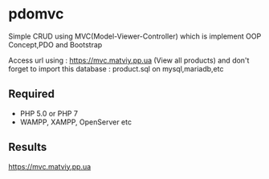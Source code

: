 # pdomvc

Simple CRUD using MVC(Model-Viewer-Controller) which is implement OOP Concept,PDO and Bootstrap

Access url using : https://mvc.matviy.pp.ua (View all products)
and don't forget to import this database : product.sql on mysql,mariadb,etc

## Required

-   PHP 5.0 or PHP 7
-   WAMPP, XAMPP, OpenServer etc

## Results

https://mvc.matviy.pp.ua
